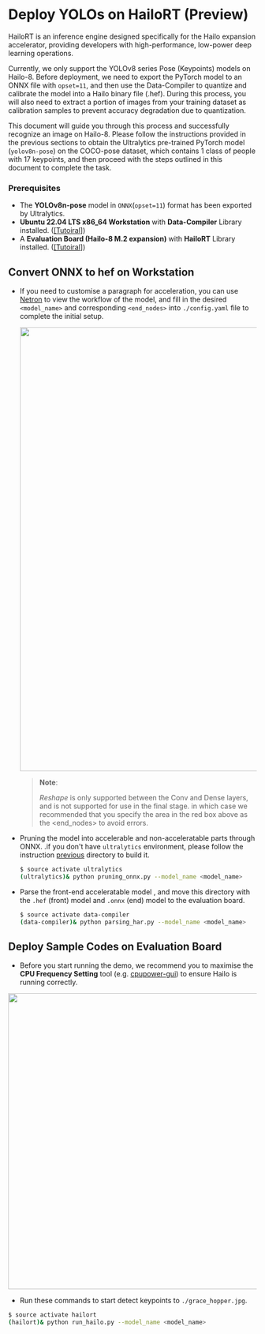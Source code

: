 # Deploy YOLOs on HailoRT (Preview)

HailoRT is an inference engine designed specifically for the Hailo expansion accelerator, providing developers with high-performance, low-power deep learning operations.

Currently, we only support the YOLOv8 series Pose (Keypoints) models on Hailo-8. Before deployment, we need to export the PyTorch model to an ONNX file with `opset=11`, and then use the Data-Compiler to quantize and calibrate the model into a Hailo binary file (.hef). During this process, you will also need to extract a portion of images from your training dataset as calibration samples to prevent accuracy degradation due to quantization.

This document will guide you through this process and successfully recognize an image on Hailo-8. Please follow the instructions provided in the previous sections to obtain the Ultralytics pre-trained PyTorch model (`yolov8n-pose`) on the COCO-pose dataset, which contains 1 class of people with 17 keypoints, and then proceed with the steps outlined in this document to complete the task.


### Prerequisites

* The **YOLOv8n-pose** model in `ONNX`(`opset=11`) format has been exported by Ultralytics.
* **Ubuntu 22.04 LTS x86_64 Workstation** with **Data-Compiler** Library installed. ([[Tutoiral]](https://r300-ai.github.io/ITRI-AI-Hub/docs/pages/compiler/data-compiler.html))
* A **Evaluation Board (Hailo-8 M.2 expansion)** with **HailoRT** Library installed. ([[Tutoiral]](https://r300-ai.github.io/ITRI-AI-Hub/docs/pages/runtime/hailort.html))

## Convert ONNX to hef on Workstation

* If you need to customise a paragraph for acceleration, you can use [Netron](https://netron.app/) to view the workflow of the model, and fill in the desired `<model_name>` and corresponding `<end_nodes>` into `./config.yaml` file to complete the initial setup.

  <div align="center">
    <img src="https://github.com/R300-AI/ITRI-AI-Hub/blob/main/assets/images/end_node.png" width="900"/>
  </div>

  > **Note**:<br>
  >
  > *Reshape* is only supported between the Conv and Dense layers, and is not supported for use in the final stage. in which case we recommended that you specify the area in the red box above as the <end_nodes> to avoid errors.

* Pruning the model into accelerable and non-acceleratable parts through ONNX. .if you don't have `ultralytics` environment, please follow the instruction [previous](https://github.com/R300-AI/ITRI-AI-Hub/tree/main/Model-Zoo/Keypoint-Detection/YOLOs) directory to build it.
  
  ```bash
  $ source activate ultralytics
  (ultralytics)& python pruning_onnx.py --model_name <model_name>
  ```
  
* Parse the front-end acceleratable model , and move this directory with the `.hef` (front) model and `.onnx` (end) model to the evaluation board.
  
  ```bash
  $ source activate data-compiler
  (data-compiler)& python parsing_har.py --model_name <model_name>
  ```

## Deploy Sample Codes on Evaluation Board
* Before you start running the demo, we recommend you to maximise the **CPU Frequency Setting** tool (e.g. [cpupower-gui](https://launchpad.net/ubuntu/+source/cpupower-gui)) to ensure Hailo is running correctly.
<div align="center">
  <img src="https://github.com/R300-AI/ITRI-AI-Hub/blob/main/assets/images/cpu-frequency-setting.png" width="600"/>
</div>

* Run these commands to start detect keypoints to `./grace_hopper.jpg`.
```bash
$ source activate hailort
(hailort)& python run_hailo.py --model_name <model_name>
```
